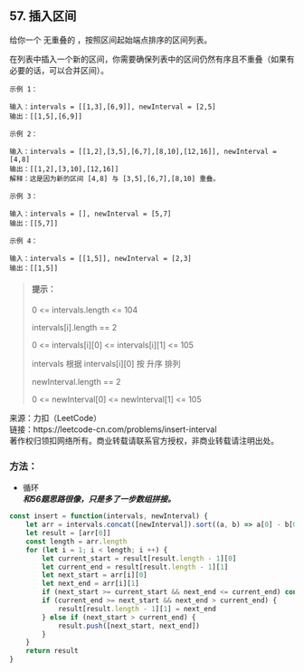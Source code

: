 ## 57. 插入区间

<p>
给你一个 无重叠的 ，按照区间起始端点排序的区间列表。

在列表中插入一个新的区间，你需要确保列表中的区间仍然有序且不重叠（如果有必要的话，可以合并区间）。
</p>

```
示例 1：

输入：intervals = [[1,3],[6,9]], newInterval = [2,5]
输出：[[1,5],[6,9]]

示例 2：

输入：intervals = [[1,2],[3,5],[6,7],[8,10],[12,16]], newInterval = [4,8]
输出：[[1,2],[3,10],[12,16]]
解释：这是因为新的区间 [4,8] 与 [3,5],[6,7],[8,10] 重叠。

示例 3：

输入：intervals = [], newInterval = [5,7]
输出：[[5,7]]

示例 4：

输入：intervals = [[1,5]], newInterval = [2,3]
输出：[[1,5]]
```

> #### 提示： <br>
> 0 <= intervals.length <= 104
>
> intervals[i].length == 2
>
> 0 <= intervals[i][0] <= intervals[i][1] <= 105
> 
> intervals 根据 intervals[i][0] 按 升序 排列
> 
> newInterval.length == 2
> 
> 0 <= newInterval[0] <= newInterval[1] <= 105

<p style="font-size: 14px">
来源：力扣（LeetCode） <br>
链接：https://leetcode-cn.com/problems/insert-interval <br>
著作权归领扣网络所有。商业转载请联系官方授权，非商业转载请注明出处。
</p>

### 方法：
- 循环  
  **_和56题思路很像，只是多了一步数组拼接。_**
  
```js
const insert = function(intervals, newInterval) {
    let arr = intervals.concat([newInterval]).sort((a, b) => a[0] - b[0])
    let result = [arr[0]]
    const length = arr.length
    for (let i = 1; i < length; i ++) {
        let current_start = result[result.length - 1][0]
        let current_end = result[result.length - 1][1]
        let next_start = arr[i][0]
        let next_end = arr[i][1]
        if (next_start >= current_start && next_end <= current_end) continue
        if (current_end >= next_start && next_end > current_end) {
            result[result.length - 1][1] = next_end
        } else if (next_start > current_end) {
            result.push([next_start, next_end])
        }
    }
    return result
}
```
